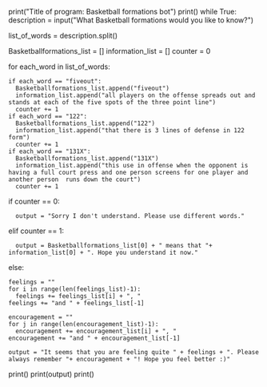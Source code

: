 print("Title of program: Basketball formations bot")
print()
while True:
  description = input("What Basketball formations would you like to know?")

  list_of_words = description.split()

  Basketballformations_list = []
  information_list = []
  counter = 0
  
  for each_word in list_of_words:
    
    if each_word == "fiveout":
      Basketballformations_list.append("fiveout")
      information_list.append("all players on the offense spreads out and stands at each of the five spots of the three point line")
      counter += 1
    if each_word == "122":
      Basketballformations_list.append("122")
      information_list.append("that there is 3 lines of defense in 122 form")
      counter += 1
    if each_word == "131X":
      Basketballformations_list.append("131X")
      information_list.append("this use in offense when the opponent is having a full court press and one person screens for one player and another person  runs down the court")
      counter += 1

  if counter == 0:
    
      output = "Sorry I don't understand. Please use different words."

  elif counter == 1:
    
      output = Basketballformations_list[0] + " means that "+ information_list[0] + ". Hope you understand it now."  

  else:

    feelings = ""    
    for i in range(len(feelings_list)-1):
      feelings += feelings_list[i] + ", "
    feelings += "and " + feelings_list[-1]
    
    encouragement = ""    
    for j in range(len(encouragement_list)-1):
      encouragement += encouragement_list[i] + ", "
    encouragement += "and " + encouragement_list[-1]

    output = "It seems that you are feeling quite " + feelings + ". Please always remember "+ encouragement + "! Hope you feel better :)"

  print()
  print(output)
  print()
